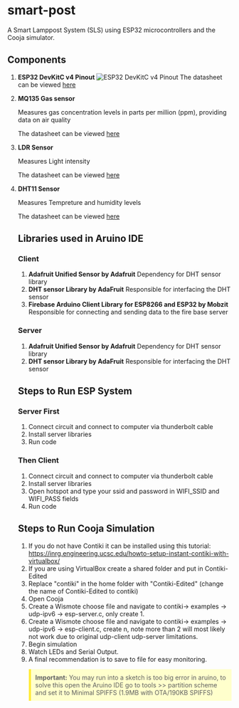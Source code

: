 # smart-post

A Smart Lamppost System (SLS) using ESP32 microcontrollers and the Cooja simulator.

## Components

1. **ESP32 DevKitC v4 Pinout**
   ![ESP32 DevKitC v4 Pinout](https://docs.espressif.com/projects/esp-idf/en/v5.1/esp32/_images/esp32-devkitC-v4-pinout.png)
   The datasheet can be viewed [here](https://www.espressif.com/sites/default/files/documentation/esp32_datasheet_en.pdf)

2. **MQ135 Gas sensor**
   
   Measures gas concentration levels in parts per million (ppm), providing data on air quality
    
   The datasheet can be viewed [here](https://www.olimex.com/Products/Components/Sensors/Gas/SNS-MQ135/resources/SNS-MQ135.pdf)
   
4. **LDR Sensor**
   
   Measures Light intensity
   
   The datasheet can be viewed [here](https://components101.com/sites/default/files/component_datasheet/LDR%20Datasheet.pdf)
6. **DHT11 Sensor**
   
   Measures Tempreture and humidity levels
   
   The datasheet can be viewed [here](https://www.mouser.com/datasheet/2/758/DHT11-Technical-Data-Sheet-Translated-Version-1143054.pdf)

   ## Libraries used in Aruino IDE
   ### Client

   1. **Adafruit Unified Sensor by Adafruit**
      Dependency for DHT sensor library
   2. **DHT sensor Library by AdaFruit**
      Responsible for interfacing the DHT sensor
   3. **Firebase Arduino Client Library for ESP8266 and ESP32 by Mobzit**
      Responsible for connecting and sending data to the fire base server
      
    ### Server
   1. **Adafruit Unified Sensor by Adafruit**
      Dependency for DHT sensor library
   2. **DHT sensor Library by AdaFruit**
      Responsible for interfacing the DHT sensor

   ## Steps to Run ESP System
   ### Server First
   1. Connect circuit and connect to computer via thunderbolt cable
   2. Install server libraries
   3. Run code
   ### Then Client
   1. Connect circuit and connect to computer via thunderbolt cable
   2. Install server libraries
   3. Open hotspot and type your ssid and password in WIFI_SSID and WIFI_PASS fields
   4. Run code
  
   ## Steps to Run Cooja Simulation
   1. If you do not have Contiki it can be installed using this tutorial: https://inrg.engineering.ucsc.edu/howto-setup-instant-contiki-with-virtualbox/
   2. If you are using VirtualBox create a shared folder and put in Contiki-Edited
   3. Replace "contiki" in the home folder with "Contiki-Edited" (change the name of Contiki-Edited to contiki)
   4. Open Cooja 
   5. Create a Wismote choose file and navigate to contiki-> examples -> udp-ipv6 -> esp-server.c, only create 1.
   6. Create a Wismote choose file and navigate to contiki-> examples -> udp-ipv6 -> esp-client.c, create n, note more than 2 will most likely not work due to original udp-client udp-server limitations.
   7. Begin simulation
   8. Watch LEDs and Serial Output.
   9. A final recommendation is to save to file for easy monitoring.
      
   <blockquote style="background-color: #ffffcc; border-left: 5px solid #ffeb3b; padding: 10px;">
    <strong>Important:</strong> You may run into a sketch is too big error in aruino, to solve this open the Aruino IDE go to tools >> partition scheme and set it to Minimal SPIFFS (1.9MB with OTA/190KB SPIFFS)
</blockquote>

